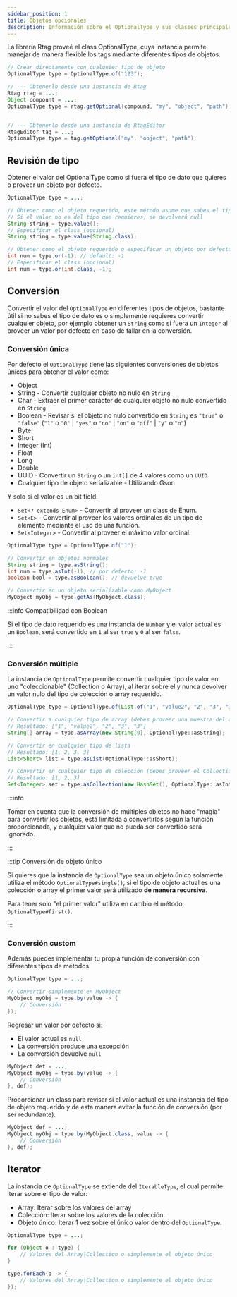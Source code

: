 ```yaml
---
sidebar_position: 1
title: Objetos opcionales
description: Información sobre el OptionalType y sus classes principales
---
```


La librería Rtag proveé el class OptionalType, cuya instancia permite manejar de manera flexible los tags mediante diferentes tipos de objetos.

```java
// Crear directamente con cualquier tipo de objeto
OptionalType type = OptionalType.of("123");

// --- Obtenerlo desde una instancia de Rtag
Rtag rtag = ...;
Object compount = ...;
OptionalType type = rtag.getOptional(compound, "my", "object", "path");


// --- Obtenerlo desde una instancia de RtagEditor
RtagEditor tag = ...;
OptionalType type = tag.getOptional("my", "object", "path");
```

## Revisión de tipo

Obtener el valor del OptionalType como si fuera el tipo de dato que quieres o proveer un objeto por defecto.

```java
OptionalType type = ...;

// Obtener como el objeto requerido, este método asume que sabes el tipo del dato
// Si el valor no es del tipo que requieres, se devolverá null
String string = type.value();
// Especificar el class (opcional)
String string = type.value(String.class);

// Obtener como el objeto requerido o especificar un objeto por defecto
int num = type.or(-1); // default: -1
// Especificar el class (opcional)
int num = type.or(int.class, -1);
```

## Conversión

Convertir el valor del `OptionalType` en diferentes tipos de objetos, bastante útil si no sabes el tipo de dato es o simplemente requieres convertir cualquier objeto, por ejemplo obtener un `String` como si fuera un `Integer` al proveer un valor por defecto en caso de fallar en la conversión.

### Conversión única

Por defecto el `OptionalType` tiene las siguientes conversiones de objetos únicos para obtener el valor como:

* Object
* String - Convertir cualquier objeto no nulo en `String`
* Char - Extraer el primer carácter de cualquier objeto no nulo convertido en `String`
* Boolean - Revisar si el objeto no nulo convertido en `String` es `"true"` o `"false"` (`"1"` o `"0"` | `"yes"` o `"no"` | `"on"` o `"off"` | `"y"` o `"n"`)
* Byte
* Short
* Integer (Int)
* Float
* Long
* Double
* UUID - Convertir un `String` o un `int[]` de 4 valores como un `UUID`
* Cualquier tipo de objeto serializable - Utilizando Gson

Y solo si el valor es un bit field:

* `Set<? extends Enum>` - Convertir al proveer un class de Enum.
* `Set<E>` - Convertir al proveer los valores ordinales de un tipo de elemento mediante el uso de una función.
* `Set<Integer>` - Convertir al proveer el máximo valor ordinal.

```java
OptionalType type = OptionalType.of("1");

// Convertir en objetos normales
String string = type.asString();
int num = type.asInt(-1); // por defecto: -1
boolean bool = type.asBoolean(); // devuelve true

// Convertir en un objeto serializable como MyObject
MyObject myObj = type.getAs(MyObject.class);
```

:::info Compatibilidad con Boolean

Si el tipo de dato requerido es una instancia de `Number` y el valor actual es un `Boolean`, será convertido en `1` al ser `true` y `0` al ser `false`.

:::

### Conversión múltiple

La instancia de `OptionalType` permite convertir cualquier tipo de valor en uno "coleccionable" (Collection o Array), al iterar sobre el y nunca devolver un valor nulo del tipo de colección o array requerido.

```java
OptionalType type = OptionalType.of(List.of("1", "value2", "2", "3", "3"));

// Convertir a cualquier tipo de array (debes proveer una muestra del array)
// Resultado: ["1", "value2", "2", "3", "3"]
String[] array = type.asArray(new String[0], OptionalType::asString);

// Convertir en cualquier tipo de lista
// Resultado: [1, 2, 3, 3]
List<Short> list = type.asList(OptionalType::asShort);

// Convertir en cualquier tipo de colección (debes proveer el Collection para agregarle los valores)
// Resultado: [1, 2, 3]
Set<Integer> set = type.asCollection(new HashSet(), OptionalType::asInt);
```

:::info

Tomar en cuenta que la conversión de múltiples objetos no hace "magia" para convertir los objetos, está limitada a convertirlos según la función proporcionada, y cualquier valor que no pueda ser convertido será ignorado.

:::

:::tip Conversión de objeto único

Si quieres que la instancia de `OptionalType` sea un objeto único solamente utiliza el método `OptionalType#single()`, si el tipo de objeto actual es una colección o array el primer valor será utilizado **de manera recursiva**.

Para tener solo "el primer valor" utiliza en cambio el método `OptionalType#first()`.

:::

### Conversión custom

Además puedes implementar tu propia función de conversión con diferentes tipos de métodos.

```java
OptionalType type = ...;

// Convertir simplemente en MyObject
MyObject myObj = type.by(value -> {
	// Conversión
});
```

Regresar un valor por defecto si:

* El valor actual es `null`
* La conversión produce una excepción
* La conversión devuelve `null`

```java
MyObject def = ...;
MyObject myObj = type.by(value -> {
	// Conversión
}, def);
```

Proporcionar un class para revisar si el valor actual es una instancia del tipo de objeto requerido y de esta manera evitar la función de conversión (por ser redundante).

```java
MyObject def = ...;
MyObject myObj = type.by(MyObject.class, value -> {
	// Conversión
}, def);
```

## Iterator

La instancia de `OptionalType` se extiende del `IterableType`, el cual permite iterar sobre el tipo de valor:

* Array: Iterar sobre los valores del array
* Colección: Iterar sobre los valores de la colección.
* Objeto único: Iterar 1 vez sobre el único valor dentro del `OptionalType`.

```java
OptionalType type = ...;

for (Object o : type) {
	// Valores del Array|Collection o simplemente el objeto único
}

type.forEach(o -> {
	// Valores del Array|Collection o simplemente el objeto único
});
```